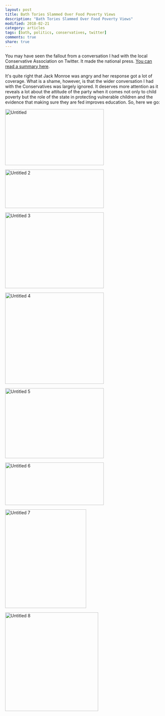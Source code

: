 ```yaml
---
layout: post
title: Bath Tories Slammed Over Food Poverty Views
description: "Bath Tories Slammed Over Food Poverty Views"
modified: 2018-02-21
category: articles
tags: [bath, politics, conservatives, twitter]
comments: true
share: true
---
```


You may have seen the fallout from a conversation I had with the local Conservative Association on Twitter. It made the
national press. <a href="https://bath.greenparty.org.uk/news/2018/02/20/bath-green-party-candidate-reveals-shocking-attitude-of-local-conservatives-to-food-poverty/">
You can read a summary here</a>.

It's quite right that Jack Monroe was angry and her response got a lot of coverage. What is a shame, however, is that
the wider conversation I had with the Conservatives was largely ignored. It deserves more attention as it reveals a
lot about the attitude of the party when it comes not only to child poverty but the role of the state in protecting
vulnerable children and the evidence that making sure they are fed improves education. So, here we go:

<a data-flickr-embed="true"  href="https://www.flickr.com/photos/dominic_tristram/40355391102/in/dateposted/" title="Untitled"><img src="https://farm5.staticflickr.com/4759/40355391102_6e33625332_n.jpg" width="320" height="182" alt="Untitled"></a><script async src="//embedr.flickr.com/assets/client-code.js" charset="utf-8"></script>

<a data-flickr-embed="true"  href="https://www.flickr.com/photos/dominic_tristram/40355391032/in/photostream/" title="Untitled 2"><img src="https://farm5.staticflickr.com/4624/40355391032_97a3fb5d02_n.jpg" width="320" height="125" alt="Untitled 2"></a>

<a data-flickr-embed="true"  href="https://www.flickr.com/photos/dominic_tristram/38589335950/in/photostream/" title="Untitled 3"><img src="https://farm5.staticflickr.com/4655/38589335950_ce1edc74a3_n.jpg" width="320" height="246" alt="Untitled 3"></a>

<a data-flickr-embed="true"  href="https://www.flickr.com/photos/dominic_tristram/40399896791/in/photostream/" title="Untitled 4"><img src="https://farm5.staticflickr.com/4622/40399896791_a5997109c6_n.jpg" width="320" height="296" alt="Untitled 4"></a>

<a data-flickr-embed="true"  href="https://www.flickr.com/photos/dominic_tristram/40399896381/in/photostream/" title="Untitled 5"><img src="https://farm5.staticflickr.com/4622/40399896381_d29915c74c_n.jpg" width="320" height="227" alt="Untitled 5"></a>

<a data-flickr-embed="true"  href="https://www.flickr.com/photos/dominic_tristram/40355390932/in/photostream/" title="Untitled 6"><img src="https://farm5.staticflickr.com/4748/40355390932_ea7fe8d9c3_n.jpg" width="320" height="138" alt="Untitled 6"></a>

<a data-flickr-embed="true"  href="https://www.flickr.com/photos/dominic_tristram/25528083947/in/photostream/" title="Untitled 7"><img src="https://farm5.staticflickr.com/4653/25528083947_9ba1ab6a57_n.jpg" width="263" height="320" alt="Untitled 7"></a>

<a data-flickr-embed="true"  href="https://www.flickr.com/photos/dominic_tristram/40399896211/in/photostream/" title="Untitled 8"><img src="https://farm5.staticflickr.com/4713/40399896211_7c7000a74b_n.jpg" width="302" height="320" alt="Untitled 8"></a>
